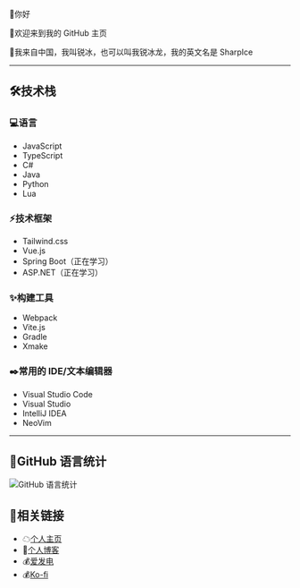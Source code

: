 👋你好

🤗欢迎来到我的 GitHub 主页

🧭我来自中国，我叫锐冰，也可以叫我锐冰龙，我的英文名是 SharpIce

---

## 🛠技术栈

### 💻️语言

- JavaScript
- TypeScript
- C#
- Java
- Python
- Lua

### ⚡️技术框架

- Tailwind.css
- Vue.js
- Spring Boot（正在学习）
- ASP.NET（正在学习）

### ✨️构建工具

- Webpack
- Vite.js
- Gradle
- Xmake

### ✒️常用的 IDE/文本编辑器

- Visual Studio Code
- Visual Studio
- IntelliJ IDEA
- NeoVim

---

## 📝GitHub 语言统计
![GitHub 语言统计](https://github-readme-stats.vercel.app/api/top-langs/?username=FurryRbl&hide_border=true&layout=compact&langs_count=10&theme=ambient_gradient&card_width=480&locale=cn&exclude_repo=Shell_Hosts_Android,End,Chinese_software)

## 🔗相关链接
- ☁[个人主页](https://sharpice.top)
- 📖[个人博客](https://blog.sharpice.top)
- 💰️[爱发电](https://ifdian.net/a/SharpIce)
- 💰️[Ko-fi](https://ko-fi.com/S6S8L8OOP)
